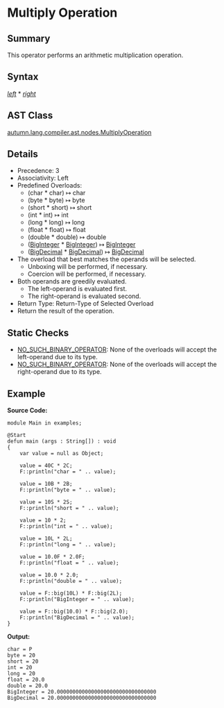 # Multiply Operation

## Summary

This operator performs an arithmetic multiplication operation.

## Syntax

<div class="syntax">
<i><a href="Expression.md">left</a></i> * <i><a href="Expression.md">right</a></i><br>
</div>

## AST Class

[autumn.lang.compiler.ast.nodes.MultiplyOperation](https://www.mackenziehigh.com/autumn/javadoc/autumn/lang/compiler/ast/nodes/MultiplyOperation.html)

## Details

+ Precedence: 3
+ Associativity: Left
+ Predefined Overloads:
  + (char * char) &#8614; char
  + (byte * byte) &#8614; byte
  + (short * short) &#8614; short
  + (int * int) &#8614; int
  + (long * long) &#8614; long
  + (float * float) &#8614; float
  + (double * double) &#8614; double
  + ([BigInteger](https://docs.oracle.com/javase/7/docs/api/java/math/BigInteger.html) * [BigInteger](https://docs.oracle.com/javase/7/docs/api/java/math/BigInteger.html)) &#8614; [BigInteger](https://docs.oracle.com/javase/7/docs/api/java/math/BigInteger.html)
  + ([BigDecimal](https://docs.oracle.com/javase/7/docs/api/java/math/BigDecimal.html) * [BigDecimal](https://docs.oracle.com/javase/7/docs/api/java/math/BigDecimal.html)) &#8614; [BigDecimal](https://docs.oracle.com/javase/7/docs/api/java/math/BigDecimal.html)
+ The overload that best matches the operands will be selected.
  + Unboxing will be performed, if necessary.
  + Coercion will be performed, if necessary.
+ Both operands are greedily evaluated.
  + The left-operand is evaluated first.
  + The right-operand is evaluated second.
+ Return Type: Return-Type of Selected Overload
+ Return the result of the operation.

## Static Checks

+ [NO_SUCH_BINARY_OPERATOR](https://www.mackenziehigh.com/autumn/javadoc/autumn/lang/compiler/errors/ErrorCode.html#NO_SUCH_BINARY_OPERATOR): None of the overloads will accept the left-operand due to its type.
+ [NO_SUCH_BINARY_OPERATOR](https://www.mackenziehigh.com/autumn/javadoc/autumn/lang/compiler/errors/ErrorCode.html#NO_SUCH_BINARY_OPERATOR): None of the overloads will accept the right-operand due to its type.

## Example

**Source Code:**

```plain
module Main in examples;

@Start
defun main (args : String[]) : void
{
    var value = null as Object;

    value = 40C * 2C;
    F::println("char = " .. value);

    value = 10B * 2B;
    F::println("byte = " .. value);

    value = 10S * 2S;
    F::println("short = " .. value);

    value = 10 * 2;
    F::println("int = " .. value);

    value = 10L * 2L;
    F::println("long = " .. value);

    value = 10.0F * 2.0F;
    F::println("float = " .. value);

    value = 10.0 * 2.0;
    F::println("double = " .. value); 

    value = F::big(10L) * F::big(2L);
    F::println("BigInteger = " .. value);

    value = F::big(10.0) * F::big(2.0);
    F::println("BigDecimal = " .. value);
}
```

**Output:**

```plain
char = P
byte = 20
short = 20
int = 20
long = 20
float = 20.0
double = 20.0
BigInteger = 20.00000000000000000000000000000000
BigDecimal = 20.00000000000000000000000000000000
```

